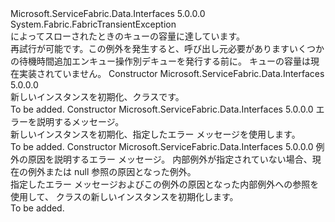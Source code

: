 <Type Name="QueueFullException" FullName="Microsoft.ServiceFabric.Data.Collections.QueueFullException">
  <TypeSignature Language="C#" Value="public class QueueFullException : System.Fabric.FabricTransientException" />
  <TypeSignature Language="ILAsm" Value=".class public auto ansi beforefieldinit QueueFullException extends System.Fabric.FabricTransientException" />
  <TypeSignature Language="DocId" Value="T:Microsoft.ServiceFabric.Data.Collections.QueueFullException" />
  <TypeSignature Language="VB.NET" Value="Public Class QueueFullException&#xA;Inherits FabricTransientException" />
  <TypeSignature Language="F#" Value="type QueueFullException = class&#xA;    inherit FabricTransientException" />
  <AssemblyInfo>
    <AssemblyName>Microsoft.ServiceFabric.Data.Interfaces</AssemblyName>
    <AssemblyVersion>5.0.0.0</AssemblyVersion>
  </AssemblyInfo>
  <Base>
    <BaseTypeName>System.Fabric.FabricTransientException</BaseTypeName>
  </Base>
  <Interfaces />
  <Docs>
    <summary>
            によってスローされた<see cref="M:Microsoft.ServiceFabric.Data.Collections.IReliableConcurrentQueue`1.EnqueueAsync(Microsoft.ServiceFabric.Data.ITransaction,`0,System.Threading.CancellationToken,System.Nullable{System.TimeSpan})" />ときのキューの容量に達しています。
            </summary>
    <remarks>
      <para>
            再試行が可能です。この例外を発生すると、呼び出し元必要がありますいくつかの待機時間追加エンキュー操作別デキューを発行する前に。
            </para>
      <para>
            キューの容量は現在実装されていません。
            </para>
    </remarks>
  </Docs>
  <Members>
    <Member MemberName=".ctor">
      <MemberSignature Language="C#" Value="public QueueFullException ();" />
      <MemberSignature Language="ILAsm" Value=".method public hidebysig specialname rtspecialname instance void .ctor() cil managed" />
      <MemberSignature Language="DocId" Value="M:Microsoft.ServiceFabric.Data.Collections.QueueFullException.#ctor" />
      <MemberSignature Language="VB.NET" Value="Public Sub New ()" />
      <MemberType>Constructor</MemberType>
      <AssemblyInfo>
        <AssemblyName>Microsoft.ServiceFabric.Data.Interfaces</AssemblyName>
        <AssemblyVersion>5.0.0.0</AssemblyVersion>
      </AssemblyInfo>
      <Parameters />
      <Docs>
        <summary>
            新しいインスタンスを初期化、<see cref="T:Microsoft.ServiceFabric.Data.Collections.QueueFullException" />クラスです。
            </summary>
        <remarks>To be added.</remarks>
      </Docs>
    </Member>
    <Member MemberName=".ctor">
      <MemberSignature Language="C#" Value="public QueueFullException (string msg);" />
      <MemberSignature Language="ILAsm" Value=".method public hidebysig specialname rtspecialname instance void .ctor(string msg) cil managed" />
      <MemberSignature Language="DocId" Value="M:Microsoft.ServiceFabric.Data.Collections.QueueFullException.#ctor(System.String)" />
      <MemberSignature Language="VB.NET" Value="Public Sub New (msg As String)" />
      <MemberSignature Language="F#" Value="new Microsoft.ServiceFabric.Data.Collections.QueueFullException : string -&gt; Microsoft.ServiceFabric.Data.Collections.QueueFullException" Usage="new Microsoft.ServiceFabric.Data.Collections.QueueFullException msg" />
      <MemberType>Constructor</MemberType>
      <AssemblyInfo>
        <AssemblyName>Microsoft.ServiceFabric.Data.Interfaces</AssemblyName>
        <AssemblyVersion>5.0.0.0</AssemblyVersion>
      </AssemblyInfo>
      <Parameters>
        <Parameter Name="msg" Type="System.String" />
      </Parameters>
      <Docs>
        <param name="msg">エラーを説明するメッセージ。</param>
        <summary>
            新しいインスタンスを初期化、<see cref="T:Microsoft.ServiceFabric.Data.Collections.QueueFullException" />指定したエラー メッセージを使用します。
            </summary>
        <remarks>To be added.</remarks>
      </Docs>
    </Member>
    <Member MemberName=".ctor">
      <MemberSignature Language="C#" Value="public QueueFullException (string msg, Exception innerException);" />
      <MemberSignature Language="ILAsm" Value=".method public hidebysig specialname rtspecialname instance void .ctor(string msg, class System.Exception innerException) cil managed" />
      <MemberSignature Language="DocId" Value="M:Microsoft.ServiceFabric.Data.Collections.QueueFullException.#ctor(System.String,System.Exception)" />
      <MemberSignature Language="VB.NET" Value="Public Sub New (msg As String, innerException As Exception)" />
      <MemberSignature Language="F#" Value="new Microsoft.ServiceFabric.Data.Collections.QueueFullException : string * Exception -&gt; Microsoft.ServiceFabric.Data.Collections.QueueFullException" Usage="new Microsoft.ServiceFabric.Data.Collections.QueueFullException (msg, innerException)" />
      <MemberType>Constructor</MemberType>
      <AssemblyInfo>
        <AssemblyName>Microsoft.ServiceFabric.Data.Interfaces</AssemblyName>
        <AssemblyVersion>5.0.0.0</AssemblyVersion>
      </AssemblyInfo>
      <Parameters>
        <Parameter Name="msg" Type="System.String" />
        <Parameter Name="innerException" Type="System.Exception" />
      </Parameters>
      <Docs>
        <param name="msg">例外の原因を説明するエラー メッセージ。</param>
        <param name="innerException">内部例外が指定されていない場合、現在の例外または null 参照の原因となった例外。</param>
        <summary>
            指定したエラー メッセージおよびこの例外の原因となった内部例外への参照を使用して、<see cref="T:Microsoft.ServiceFabric.Data.Collections.QueueFullException" /> クラスの新しいインスタンスを初期化します。
            </summary>
        <remarks>To be added.</remarks>
      </Docs>
    </Member>
  </Members>
</Type>